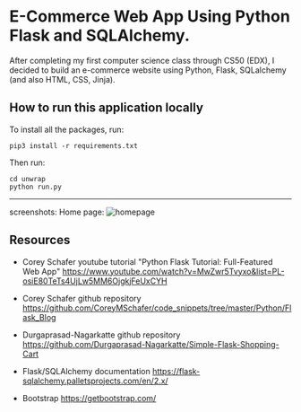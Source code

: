 # E-Commerce Web App Using Python Flask and SQLAlchemy.

After completing my first computer science class through CS50 (EDX), I decided to build an e-commerce website
using Python, Flask, SQLalchemy (and also HTML, CSS, Jinja).



## How to run this application locally

To install all the packages, run:

```
pip3 install -r requirements.txt
```

Then run:

```
cd unwrap
python run.py
```
****
screenshots:
Home page:
![homepage](https://github.com/Iliyasiliyas/Azhiyar_oil/assets/125146066/e0fb6062-9a0f-4364-80f4-38d5400b92ff)

## Resources

- Corey Schafer youtube tutorial "Python Flask Tutorial: Full-Featured Web App"
https://www.youtube.com/watch?v=MwZwr5Tvyxo&list=PL-osiE80TeTs4UjLw5MM6OjgkjFeUxCYH

- Corey Schafer github repository
https://github.com/CoreyMSchafer/code_snippets/tree/master/Python/Flask_Blog

- Durgaprasad-Nagarkatte github repository
https://github.com/Durgaprasad-Nagarkatte/Simple-Flask-Shopping-Cart

- Flask/SQLAlchemy documentation
https://flask-sqlalchemy.palletsprojects.com/en/2.x/

- Bootstrap
https://getbootstrap.com/
